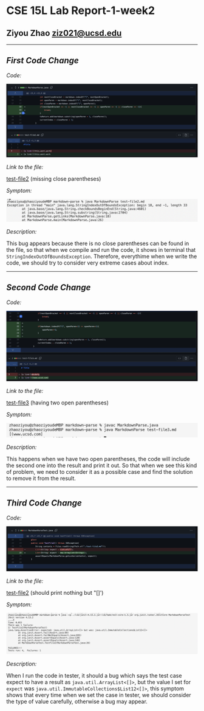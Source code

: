 __**CSE 15L Lab Report-1-week2**__
=========
## Ziyou Zhao ziz021@ucsd.edu

***
## _**First Code Change**_

*Code:*

![Image](https://github.com/Jameszzyyyyy/cse15l-lab-reports/blob/main/lab2/lab2-1changes.png?raw=true)

*Link to the file:*

[test-file2](https://github.com/Jameszzyyyyy/markdown-parse/blob/main/test-file2.md)
(missing close parentheses)

*Symptom:*

![Image](https://github.com/Jameszzyyyyy/cse15l-lab-reports/blob/main/lab2/lab2-1output.png?raw=true)

*Description:*

This bug appears because there is no close parentheses can be found in the file, so that when we compile and run the code, it shows in terminal that `StringIndexOutOfBoundsException`. Therefore, everythime when we write the code, we should try to consider very extreme cases about index.

***
## _**Second Code Change**_

*Code:*

![Image](https://github.com/Jameszzyyyyy/cse15l-lab-reports/blob/main/lab2/lab2-2changes.png?raw=true)

*Link to the file:*

[test-file3](https://github.com/Jameszzyyyyy/markdown-parse/blob/main/test-file3.md)
(having two open parentheses)

*Symptom:*

![Image](https://github.com/Jameszzyyyyy/cse15l-lab-reports/blob/main/lab2/lab2-2output.png?raw=true)

*Description:*

This happens when we have two open parentheses, the code will include the second one into the result and print it out. So that when we see this kind of problem, we need to consider it as a possible case and find the solution to remove it from the result.

***
## _**Third Code Change**_

*Code:*

![Image](https://github.com/Jameszzyyyyy/cse15l-lab-reports/blob/main/lab2/lab2-3changes.png?raw=true)

*Link to the file:*

[test-file2](https://github.com/Jameszzyyyyy/markdown-parse/blob/main/test-file2.md)
(should print nothing but "[]')

*Symptom:*

![Image](https://github.com/Jameszzyyyyy/cse15l-lab-reports/blob/main/lab2/lab2-3output.png?raw=true)

*Description:*

When I run the code in tester, it should a bug which says the test case expect to have a result as `java.util.ArrayList<[]>`, but the value I set for `expect` was `java.util.ImmutableCollections$List12<[]>`, this symptom shows that every time when we set the case in tester, we should consider the type of value carefully, otherwise a bug may appear.
